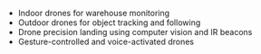 - Indoor drones for warehouse monitoring 
- Outdoor drones for object tracking and following
- Drone precision landing using computer vision and IR beacons 
- Gesture-controlled and voice-activated drones
